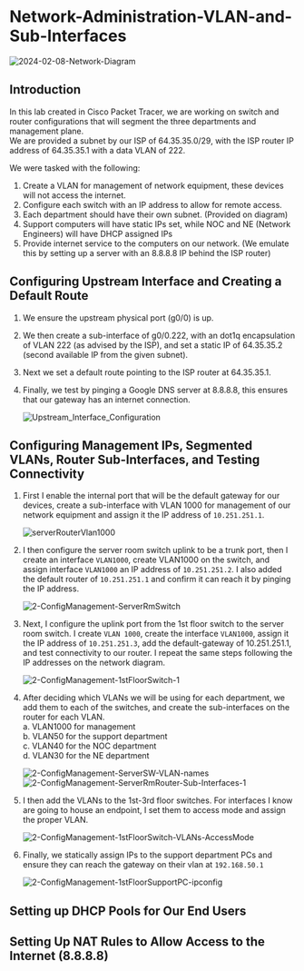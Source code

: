 # Network-Administration-VLAN-and-Sub-Interfaces
![2024-02-08-Network-Diagram](https://github.com/gabriel-r100/Network-Administration-VLAN-and-Sub-Interfaces/assets/55646808/2aa94b86-77a5-4096-a22d-e81fa9914729)
## Introduction
In this lab created in Cisco Packet Tracer, we are working on switch and router configurations that will segment the three departments and management plane.<br>
We are provided a subnet by our ISP of 64.35.35.0/29, with the ISP router IP address of 64.35.35.1 with a data VLAN of 222.

We were tasked with the following:
1. Create a VLAN for management of network equipment, these devices will not access the internet.
2. Configure each switch with an IP address to allow for remote access.
3. Each department should have their own subnet. (Provided on diagram)
4. Support computers will have static IPs set, while NOC and NE (Network Engineers) will have DHCP assigned IPs
5. Provide internet service to the computers on our network. (We emulate this by setting up a server with an 8.8.8.8 IP behind the ISP router)

## Configuring Upstream Interface and Creating a Default Route
1. We ensure the upstream physical port (g0/0) is up.
2. We then create a sub-interface of g0/0.222, with an dot1q encapsulation of VLAN 222 (as advised by the ISP), and set a static IP of 64.35.35.2 (second available IP from the given subnet).
3. Next we set a default route pointing to the ISP router at 64.35.35.1.
4. Finally, we test by pinging a Google DNS server at 8.8.8.8, this ensures that our gateway has an internet connection.

    ![Upstream_Interface_Configuration](https://github.com/gabriel-r100/Network-Administration-VLAN-and-Sub-Interfaces/assets/55646808/01dde3a3-1b71-4503-ba8f-9b32bd408134)

## Configuring Management IPs, Segmented VLANs, Router Sub-Interfaces, and Testing Connectivity
1. First I enable the internal port that will be the default gateway for our devices, create a sub-interface with VLAN 1000 for management of our network equipment and assign it the IP address of `10.251.251.1`.

    ![serverRouterVlan1000](https://github.com/gabriel-r100/Network-Administration-VLAN-and-Sub-Interfaces/assets/55646808/05b6fcb0-dde2-4c3f-9e75-0b045f44044e)
   
2. I then configure the server room switch uplink to be a trunk port, then I create an interface `VLAN1000`, create VLAN1000 on the switch, and assign interface `VLAN1000` an IP address of `10.251.251.2`. I also added the default router of `10.251.251.1` and confirm it can reach it by pinging the IP address.

    ![2-ConfigManagement-ServerRmSwitch](https://github.com/gabriel-r100/Network-Administration-VLAN-and-Sub-Interfaces/assets/55646808/6ea492c5-3f49-4e9f-af4a-833ec3fea69b)

3. Next, I configure the uplink port from the 1st floor switch to the server room switch. I create `VLAN 1000`, create the interface `VLAN1000`, assign it the IP address of `10.251.251.3`, add the default-gateway of 10.251.251.1, and test connectivity to our router. I repeat the same steps following the IP addresses on the network diagram.

    ![2-ConfigManagement-1stFloorSwitch-1](https://github.com/gabriel-r100/Network-Administration-VLAN-and-Sub-Interfaces/assets/55646808/17287d90-8834-4ca6-a0e2-64b3d3ec42cf)

4. After deciding which VLANs we will be using for each department, we add them to each of the switches, and create the sub-interfaces on the router for each VLAN.<br>
      a. VLAN1000 for management<br>
      b. VLAN50 for the support department<br>
      c. VLAN40 for the NOC department<br>
      d. VLAN30 for the NE department<br>

    ![2-ConfigManagement-ServerSW-VLAN-names](https://github.com/gabriel-r100/Network-Administration-VLAN-and-Sub-Interfaces/assets/55646808/fd664c9f-6700-44b7-843b-6c41141ba614)
    ![2-ConfigManagement-ServerRmRouter-Sub-Interfaces-1](https://github.com/gabriel-r100/Network-Administration-VLAN-and-Sub-Interfaces/assets/55646808/c70629bd-184d-4fd6-a7a2-5974d532738c)

5. I then add the VLANs to the 1st-3rd floor switches. For interfaces I know are going to house an endpoint, I set them to access mode and assign the proper VLAN.

    ![2-ConfigManagement-1stFloorSwitch-VLANs-AccessMode](https://github.com/gabriel-r100/Network-Administration-VLAN-and-Sub-Interfaces/assets/55646808/d120a3ee-b213-47cd-9fc1-baf8697f1e2c)
   
6. Finally, we statically assign IPs to the support department PCs and ensure they can reach the gateway on their vlan at `192.168.50.1`

    ![2-ConfigManagement-1stFloorSupportPC-ipconfig](https://github.com/gabriel-r100/Network-Administration-VLAN-and-Sub-Interfaces/assets/55646808/c77cf8d1-25ed-4138-80d6-4bc31a309f0b)

## Setting up DHCP Pools for Our End Users

## Setting Up NAT Rules to Allow Access to the Internet (8.8.8.8)

